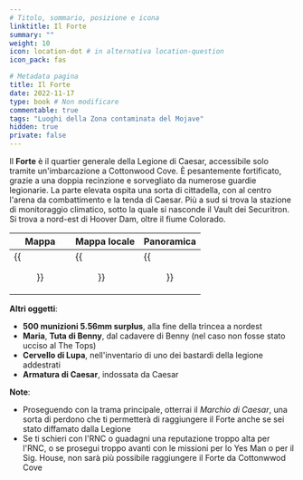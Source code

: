 ```yaml
---
# Titolo, sommario, posizione e icona
linktitle: Il Forte
summary: ""
weight: 10
icon: location-dot # in alternativa location-question
icon_pack: fas

# Metadata pagina
title: Il Forte
date: 2022-11-17
type: book # Non modificare
commentable: true
tags: "Luoghi della Zona contaminata del Mojave"
hidden: true
private: false
---
```



<div class="fnv">

Il **Forte** è il quartier generale della Legione di Caesar, accessibile solo tramite un'imbarcazione a Cottonwood Cove. 
È pesantemente fortificato, grazie a una doppia recinzione e sorvegliato da numerose guardie legionarie. La parte elevata ospita una sorta di cittadella, con al centro l'arena da combattimento e la tenda di Caesar. Più a sud si trova la stazione di monitoraggio climatico, sotto la quale si nasconde il Vault dei Securitron. Si trova a nord-est di Hoover Dam, oltre il fiume Colorado.

| Mappa | Mappa locale | Panoramica |
| ----- | ------------ | ---------- |
|  {{<figure src="fnv/The_Fort_loc.webp">}}     |  {{<figure src="fnv/The_Fort_map.webp">}}            |   {{<figure src="fnv/Fortification_Hill.webp">}}         | 

**Altri oggetti**:
- **500 munizioni 5.56mm surplus**, alla fine della trincea a nordest
- **Maria**, **Tuta di Benny**, dal cadavere di Benny (nel caso non fosse stato ucciso al The Tops)
- **Cervello di Lupa**, nell'inventario di uno dei bastardi della legione addestrati
- **Armatura di Caesar**, indossata da Caesar

**Note**:
- Proseguendo con la trama principale, otterrai il _Marchio_ _di Caesar_, una sorta di perdono che ti permetterà di raggiungere il Forte anche se sei stato diffamato dalla Legione
- Se ti schieri con l'RNC o guadagni una reputazione troppo alta per l'RNC, o se prosegui troppo avanti con le missioni per lo Yes Man o per il Sig. House, non sarà più possibile raggiungere il Forte da Cottonwwod Cove

</div>

